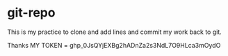 # git-repo


This is my practice to clone and add lines and commit my work back to git.

Thanks
MY TOKEN =
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
